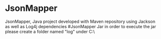 # JsonMapper
JsonMapper, Java project developed with Maven repository using Jackson as well as Log4j dependencies 
#JsonMapper Jar
in order to execute the jar please create a folder named "log" under C:\ 
